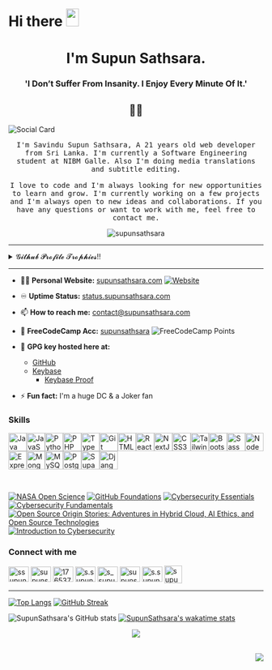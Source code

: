 # Hi there <img src="https://media.giphy.com/media/hvRJCLFzcasrR4ia7z/giphy.gif" width="25px" height="35px">

<h1 align="center">I'm Supun Sathsara.</h1>
<h3 align="center"> 'I Don’t Suffer From Insanity. I Enjoy Every Minute Of It.'</h3>
<h2 align="center"> 👨‍💻 </h2>

![Social Card](https://supunsathsara.com/social-card.png)

<p align="center">
  <samp>I'm Savindu Supun Sathsara, A 21 years old web developer from Sri Lanka. I'm currently a Software Engineering student at NIBM Galle. Also I'm doing media translations and subtitle editing.
    <br><br>
    I love to code and I'm always looking for new opportunities to learn and grow. I'm currently working on a few projects and I'm always open to new ideas and collaborations. If you have any questions or want to work with me, feel free to contact me.
  </samp>
  <br>

<p align="center">
  <img src="https://img.shields.io/github/followers/supunsathsara?style=social" alt="supunsathsara" />
</p>

<hr>
<details>
  <summary>𝓖𝓲𝓽𝓱𝓾𝓫 𝓟𝓻𝓸𝓯𝓲𝓵𝓮 𝓣𝓻𝓸𝓹𝓱𝓲𝓮𝓼!!</summary>
  <br>
  <p align="left"> <a href="https://github.com/ryo-ma/github-profile-trophy"><img src="https://github-profile-trophy.vercel.app/?username=supunsathsara"  alt="supunsathsara" /></a> </p>
</details>  
<hr>

- 👨‍💻 **Personal Website:** [supunsathsara.com](https://supunsathsara.com)
  [![Website](https://img.shields.io/website?label=supunsathsara.com&style=for-the-badge&url=https%3A%2F%2Fsupunsathsara.com)](https://supunsathsara.com)

- ♾️ **Uptime Status:** [status.supunsathsara.com](https://status.supunsathsara.com)

- 📫 **How to reach me:** contact@supunsathsara.com

- 🌟 **FreeCodeCamp Acc:** [supunsathsara](https://www.freecodecamp.org/supunsathsara)
  ![FreeCodeCamp Points](https://img.shields.io/freecodecamp/points/supunsathsara?style=for-the-badge)

- 🔑 **GPG key hosted here at:**
  - [GitHub](https://github.com/supunsathsara.gpg)
  - [Keybase](https://keybase.io/supunsathsara/pgp_keys.asc)
      - [Keybase Proof](https://gist.github.com/supunsathsara/e990194ee5cd8ddd116d06d6d63b0f1d)

- ⚡ **Fun fact:** I'm a huge DC & a Joker fan


### Skills

<p align="left">
<a href="https://www.oracle.com/java/" target="_blank" rel="noreferrer"><img src="https://raw.githubusercontent.com/danielcranney/readme-generator/main/public/icons/skills/java-colored.svg" width="36" height="36" alt="Java" /></a><a href="https://developer.mozilla.org/en-US/docs/Web/JavaScript" target="_blank" rel="noreferrer"><img src="https://raw.githubusercontent.com/danielcranney/readme-generator/main/public/icons/skills/javascript-colored.svg" width="36" height="36" alt="JavaScript" /></a><a href="https://www.python.org/" target="_blank" rel="noreferrer"><img src="https://raw.githubusercontent.com/danielcranney/readme-generator/main/public/icons/skills/python-colored.svg" width="36" height="36" alt="Python" /></a><a href="https://www.php.net/" target="_blank" rel="noreferrer"><img src="https://raw.githubusercontent.com/danielcranney/readme-generator/main/public/icons/skills/php-colored.svg" width="36" height="36" alt="PHP" /></a><a href="https://www.typescriptlang.org/" target="_blank" rel="noreferrer"><img src="https://raw.githubusercontent.com/danielcranney/readme-generator/main/public/icons/skills/typescript-colored.svg" width="36" height="36" alt="TypeScript" /></a><a href="https://git-scm.com/" target="_blank" rel="noreferrer"><img src="https://raw.githubusercontent.com/danielcranney/readme-generator/main/public/icons/skills/git-colored.svg" width="36" height="36" alt="Git" /></a><a href="https://developer.mozilla.org/en-US/docs/Glossary/HTML5" target="_blank" rel="noreferrer"><img src="https://raw.githubusercontent.com/danielcranney/readme-generator/main/public/icons/skills/html5-colored.svg" width="36" height="36" alt="HTML5" /></a><a href="https://reactjs.org/" target="_blank" rel="noreferrer"><img src="https://raw.githubusercontent.com/danielcranney/readme-generator/main/public/icons/skills/react-colored.svg" width="36" height="36" alt="React" /></a><a href="https://nextjs.org/docs" target="_blank" rel="noreferrer"><img src="https://raw.githubusercontent.com/danielcranney/readme-generator/main/public/icons/skills/nextjs-colored-dark.svg" width="36" height="36" alt="NextJs" /></a><a href="https://www.w3.org/TR/CSS/#css" target="_blank" rel="noreferrer"><img src="https://raw.githubusercontent.com/danielcranney/readme-generator/main/public/icons/skills/css3-colored.svg" width="36" height="36" alt="CSS3" /></a><a href="https://tailwindcss.com/" target="_blank" rel="noreferrer"><img src="https://raw.githubusercontent.com/danielcranney/readme-generator/main/public/icons/skills/tailwindcss-colored.svg" width="36" height="36" alt="TailwindCSS" /></a><a href="https://getbootstrap.com/" target="_blank" rel="noreferrer"><img src="https://raw.githubusercontent.com/danielcranney/readme-generator/main/public/icons/skills/bootstrap-colored.svg" width="36" height="36" alt="Bootstrap" /></a><a href="https://sass-lang.com/" target="_blank" rel="noreferrer"><img src="https://raw.githubusercontent.com/danielcranney/readme-generator/main/public/icons/skills/sass-colored.svg" width="36" height="36" alt="Sass" /></a><a href="https://nodejs.org/en/" target="_blank" rel="noreferrer"><img src="https://raw.githubusercontent.com/danielcranney/readme-generator/main/public/icons/skills/nodejs-colored.svg" width="36" height="36" alt="NodeJS" /></a><a href="https://expressjs.com/" target="_blank" rel="noreferrer"><img src="https://raw.githubusercontent.com/danielcranney/readme-generator/main/public/icons/skills/express-colored-dark.svg" width="36" height="36" alt="Express" /></a><a href="https://www.mongodb.com/" target="_blank" rel="noreferrer"><img src="https://raw.githubusercontent.com/danielcranney/readme-generator/main/public/icons/skills/mongodb-colored.svg" width="36" height="36" alt="MongoDB" /></a><a href="https://www.mysql.com/" target="_blank" rel="noreferrer"><img src="https://raw.githubusercontent.com/danielcranney/readme-generator/main/public/icons/skills/mysql-colored.svg" width="36" height="36" alt="MySQL" /></a><a href="https://www.postgresql.org/" target="_blank" rel="noreferrer"><img src="https://raw.githubusercontent.com/danielcranney/readme-generator/main/public/icons/skills/postgresql-colored.svg" width="36" height="36" alt="PostgreSQL" /></a><a href="https://supabase.io/" target="_blank" rel="noreferrer"><img src="https://raw.githubusercontent.com/danielcranney/readme-generator/main/public/icons/skills/supabase-colored.svg" width="36" height="36" alt="Supabase" /></a><a href="https://www.djangoproject.com/" target="_blank" rel="noreferrer"><img src="https://raw.githubusercontent.com/danielcranney/readme-generator/main/public/icons/skills/django-colored-dark.svg" width="36" height="36" alt="Django" /></a>
</p>
<br>

<!--START_SECTION:badges-->
[![NASA Open Science](https://images.credly.com/size/110x110/images/d64b24d8-66f3-435a-bc76-2d70c26b0d67/image.png)](http://www.credly.com/badges/31e7a45d-2929-4dee-879c-bbf0ff5342b4 "NASA Open Science")
[![GitHub Foundations](https://images.credly.com/size/110x110/images/024d0122-724d-4c5a-bd83-cfe3c4b7a073/image.png)](http://www.credly.com/badges/fe590fad-d88b-4cda-89cb-d7a2bdcc494e "GitHub Foundations")
[![Cybersecurity Essentials](https://images.credly.com/size/110x110/images/054913b2-e271-49a2-a1a4-9bf1c1f9a404/CyberEssentials.png)](http://www.credly.com/badges/7c9c873a-d7c0-4e1e-8c95-eb0e304b2653 "Cybersecurity Essentials")
[![Cybersecurity Fundamentals](https://images.credly.com/size/110x110/images/50b96632-6cbb-40b7-ac0e-b83f49ff7f94/image.png)](http://www.credly.com/badges/6856cd98-2445-4d51-8ce6-443d0a3721a3 "Cybersecurity Fundamentals")
[![Open Source Origin Stories: Adventures in Hybrid Cloud, AI Ethics, and Open Source Technologies](https://images.credly.com/size/110x110/images/0992bc88-c6f6-4137-a60e-10f5190a7ba3/SkillsBuild_Badge_-_Open_Source_Origin_Storie_2048x2048.png)](http://www.credly.com/badges/f00a98e7-2456-4efc-a405-e6c4cb81be63 "Open Source Origin Stories: Adventures in Hybrid Cloud, AI Ethics, and Open Source Technologies")
[![Introduction to Cybersecurity](https://images.credly.com/size/110x110/images/af8c6b4e-fc31-47c4-8dcb-eb7a2065dc5b/I2CS__1_.png)](http://www.credly.com/badges/4f6f0f48-1d22-492f-91c1-7ed5f52f9ca8 "Introduction to Cybersecurity")
<!--END_SECTION:badges-->

### Connect with me
<p align="left">
<a href="https://twitter.com/ssupunsathsara" target="blank"><img align="center" src="https://raw.githubusercontent.com/rahuldkjain/github-profile-readme-generator/master/src/images/icons/Social/twitter.svg" alt="ssupunsathsara" height="30" width="40" /></a>
<a href="https://linkedin.com/in/supunsathsara" target="blank"><img align="center" src="https://raw.githubusercontent.com/rahuldkjain/github-profile-readme-generator/master/src/images/icons/Social/linked-in-alt.svg" alt="supunsathsara" height="30" width="40" /></a>
<a href="https://stackoverflow.com/users/17653777" target="blank"><img align="center" src="https://raw.githubusercontent.com/rahuldkjain/github-profile-readme-generator/master/src/images/icons/Social/stack-overflow.svg" alt="17653777" height="30" width="40" /></a>
<a href="https://fb.com/s.supun.sathsara" target="blank"><img align="center" src="https://raw.githubusercontent.com/rahuldkjain/github-profile-readme-generator/master/src/images/icons/Social/facebook.svg" alt="s.supun.sathsara" height="30" width="40" /></a>
<a href="https://instagram.com/s_supun_sathsara" target="blank"><img align="center" src="https://raw.githubusercontent.com/rahuldkjain/github-profile-readme-generator/master/src/images/icons/Social/instagram.svg" alt="s_supun_sathsara" height="30" width="40" /></a>
<a href="https://github.com/supunsathsara" target="blank"><img align="center" src="https://raw.githubusercontent.com/rahuldkjain/github-profile-readme-generator/master/src/images/icons/Social/github.svg" alt="supunsathsara" height="30" width="40" /></a>
<a href="https://m.me/s.supun.sathsara" target="blank"><img align="center" src="https://raw.githubusercontent.com/rahuldkjain/github-profile-readme-generator/master/src/images/icons/Social/messenger.svg" alt="s.supun.sathsara" height="30" width="40" /></a>
<a href="https://t.me/supun_sathsara" target="blank"><img align="center" src="https://img.icons8.com/color/50/000000/telegram-app--v1.png" alt="supun_sathsara" height="35" width="35" /></a>
</p>
<hr>

 [![Top Langs](https://github-readme-stats.vercel.app/api/top-langs/?username=supunsathsara&show_icons=true&langs_count=10&locale=en&layout=compact&theme=synthwave)](https://github.com/supunsathsara)  [![GitHub Streak](https://github-readme-streak-stats.herokuapp.com?user=supunsathsara&theme=synthwave&hide_border=true&mode=weekly)](https://git.io/streak-stats)

![SupunSathsara's GitHub stats](https://github-readme-stats.vercel.app/api?username=supunsathsara&count_private=true&show_icons=true&locale=en&theme=synthwave)
[![SupunSathsara's wakatime stats](https://github-readme-stats.vercel.app/api/wakatime?username=supunsathsara&hide=Other&theme=synthwave&hide_progress=true&custom_title=@supunsathsara%27s%20Wakatime%20Stats)](https://wakatime.com/@supunsathsara)
<p align="center">
<img src="https://wakatime.com/badge/user/1b417bc2-4a98-4d8f-92d8-a0c4f43ae21a.svg" />
</p>

<br>
<img align="right" src="https://img.shields.io/github/last-commit/supunsathsara/supunsathsara?style=plastic" />
